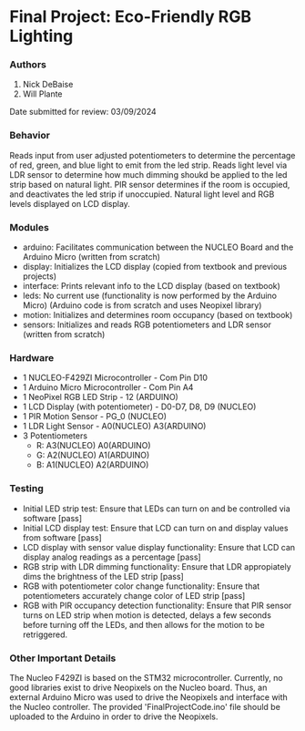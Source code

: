 Final Project: Eco-Friendly RGB Lighting
====================================================================================

### Authors
1. Nick DeBaise
2. Will Plante

Date submitted for review: 03/09/2024

### Behavior
Reads input from user adjusted potentiometers to determine the percentage of red, green, and blue light to emit from the led strip. Reads light level via LDR sensor to determine how much dimming shoukd be applied to the led strip based on natural light. PIR sensor determines if the room is occupied, and deactivates the led strip if unoccupied. Natural light level and RGB levels displayed on LCD display.

### Modules
- arduino: Facilitates communication between the NUCLEO Board and the Arduino Micro (written from scratch)
- display: Initializes the LCD display (copied from textbook and previous projects)
- interface: Prints relevant info to the LCD display (based on textbook)
- leds: No current use (functionality is now performed by the Arduino Micro) (Arduino code is from scratch and uses Neopixel library)
- motion: Initializes and determines room occupancy (based on textbook)
- sensors: Initializes and reads RGB potentiometers and LDR sensor (written from scratch)

### Hardware
- 1 NUCLEO-F429ZI Microcontroller - Com Pin D10
- 1 Arduino Micro Microcontroller - Com Pin A4
- 1 NeoPixel RGB LED Strip - 12 (ARDUINO)
- 1 LCD Display (with potentiometer) - D0-D7, D8, D9 (NUCLEO)
- 1 PIR Motion Sensor - PG_0 (NUCLEO)
- 1 LDR Light Sensor - A0(NUCLEO) A3(ARDUINO)
- 3 Potentiometers
    - R: A3(NUCLEO) A0(ARDUINO)
    - G: A2(NUCLEO) A1(ARDUINO)
    - B: A1(NUCLEO) A2(ARDUINO)
  
### Testing
- Initial LED strip test: Ensure that LEDs can turn on and be controlled via software [pass]
- Initial LCD display test: Ensure that LCD can turn on and display values from software [pass]
- LCD display with sensor value display functionality: Ensure that LCD can display analog readings as a percentage [pass]
- RGB strip with LDR dimming functionality: Ensure that LDR appropiately dims the brightness of the LED strip [pass]
- RGB with potentiometer color change functionality: Ensure that potentiometers accurately change color of LED strip [pass]
- RGB with PIR occupancy detection functionality: Ensure that PIR sensor turns on LED strip when motion is detected, delays a few seconds before turning off the LEDs, and then allows for the motion to be retriggered.

### Other Important Details

The Nucleo F429ZI is based on the STM32 microcontroller. Currently, no good libraries exist to drive Neopixels on the Nucleo board. Thus, an external Arduino Micro was used to drive the Neopixels and interface with the Nucleo controller. The provided 'FinalProjectCode.ino' file should be uploaded to the Arduino in order to drive the Neopixels.
